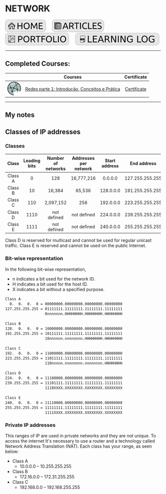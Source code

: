 # NETWORK

[![HOME](../../img/button_home.png)](https://github.com/mmmarceleza/My-Learning-Tracker#marcelos-learning-tracker) &nbsp; &nbsp; [![MY ARTICLES](../../img/button_article.png)](https://github.com/mmmarceleza/My-Learning-Tracker/blob/master/content/my-articles.md#my-articles) &nbsp; &nbsp; [![PORTFOLIO](../../img/button_portfolio.png)](https://github.com/mmmarceleza/My-Learning-Tracker/blob/master/content/portfolio.md#portfolio) &nbsp; &nbsp; [![LEARNING LOG](../../img/button_log.png)](https://github.com/mmmarceleza/My-Learning-Tracker/blob/master/content/learning-log.md#learning-log)

***
## Completed Courses:

|   | Courses | Certificate |
|:---:|:---:|:---:|
| ![Redes](../../img/redes-introducao.png) | [Redes parte 1: Introdução, Conceitos e Prática](https://cursos.alura.com.br/course/redes-introducao) | [Certificate](https://cursos.alura.com.br/certificate/0f452ca5-fc30-41aa-9c7f-8067a3b14c4c) |

***

## My notes

## Classes of IP addresses

### Classes

| **Class** | **Leading bits** | **Number of networks** | **Addresses per network** | **Start address** | **End address** | **Default subnet mask** |
|:---:|:---:|:---:|:---:|:---:|:---:|:---:|
| Class A | 0 | 128 | 16,777,216 | 0.0.0.0 | 127.255.255.255 | 255.0.0.0 | 
| Class B | 10 | 16,384 | 65,536 | 128.0.0.0 | 191.255.255.255 | 255.255.0.0 |
| Class C | 110 | 2,097,152 | 256 | 192.0.0.0 | 223.255.255.255 | 255.255.255.0 |
| Class D | 1110 | not defined | not defined | 224.0.0.0 | 239.255.255.255 | not defined |
| Class E | 1111 | not defined | not defined | 240.0.0.0 | 255.255.255.255 | not defined |

Class D is reserved for multicast and cannot be used for regular unicast traffic. Class E is reserved and cannot be used on the public Internet.

### Bit-wise representation

In the following bit-wise representation,

- n indicates a bit used for the network ID.
- H indicates a bit used for the host ID.
- X indicates a bit without a specified purpose.

```
Class A
  0.  0.  0.  0 = 00000000.00000000.00000000.00000000
127.255.255.255 = 01111111.11111111.11111111.11111111
                  0nnnnnnn.HHHHHHHH.HHHHHHHH.HHHHHHHH

Class B
128.  0.  0.  0 = 10000000.00000000.00000000.00000000
191.255.255.255 = 10111111.11111111.11111111.11111111
                  10nnnnnn.nnnnnnnn.HHHHHHHH.HHHHHHHH

Class C
192.  0.  0.  0 = 11000000.00000000.00000000.00000000
223.255.255.255 = 11011111.11111111.11111111.11111111
                  110nnnnn.nnnnnnnn.nnnnnnnn.HHHHHHHH

Class D
224.  0.  0.  0 = 11100000.00000000.00000000.00000000
239.255.255.255 = 11101111.11111111.11111111.11111111
                  1110XXXX.XXXXXXXX.XXXXXXXX.XXXXXXXX

Class E
240.  0.  0.  0 = 11110000.00000000.00000000.00000000
255.255.255.255 = 11111111.11111111.11111111.11111111
                  1111XXXX.XXXXXXXX.XXXXXXXX.XXXXXXXX
```

### Private IP addresses

This ranges of IP are used in private networks and they are not unique. To access the internet It's necessary to use a router and a technology called Network Address Translation (NAT). Each class has your range, as seen below:

- Class A
    - 10.0.0.0 – 10.255.255.255
- Class B
    - 172.16.0.0 – 172.31.255.255
- Class C
    - 192.168.0.0 – 192.168.255.255

